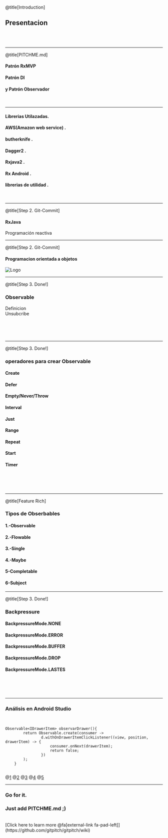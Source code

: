 @title[Introduction]

## Presentacion  <span class="gold"></span>


<br>
<br>


---

@title[PITCHME.md]

#### Patrón RxMVP  <span class="gold"></span>
#### Patrón DI
#### y Patrón Observador
<br>
<span class="aside"></span>

---

#### Librerias Utilazadas<span class="gray"></span>.
#### AWS(Amazon web service) <span class="gray"></span>.
#### butherknife  <span class="gold"></span>.
#### Dagger2  <span class="gold"></span>.
#### Rxjava2  <span class="gold"></span>.
#### Rx Android  <span class="gold"></span>.
#### librerias de utilidad  <span class="gold"></span>.

<br>


---

@title[Step 2. Git-Commit]

#### RxJava 

<span class="aside"> Programación reactiva</span>
<br>




---


@title[Step 2. Git-Commit]

#### Programacion orientada a objetos

![Logo](https://image.slidesharecdn.com/presentacinpoo-120823191110-phpapp01/95/poo-programacin-orientada-a-objetos-14-728.jpg?cb=1345751433)
<br>




---

@title[Step 3. Done!]

### Observable  <span class="gold"></span>
<span class="gray">Definicion</span>
<br>
<span class="gray">Unsubcribe</span>

<br>
<br>
<br>


---

@title[Step 3. Done!]

### operadores para crear Observable  <span class="gold"></span>
#### Create
#### Defer 
#### Empty/Never/Throw 
#### Interval 
#### Just
#### Range
#### Repeat
#### Start 
#### Timer 
<br>
<br>
<br>



---

@title[Feature Rich]

### Tipos de Obserbables

#### 1.-Observable
#### 2.-Flowable
#### 3.-Single
#### 4.-Maybe
#### 5-Completable
#### 6-Subject

---
@title[Step 3. Done!]

### Backpressure  <span class="gold"></span>
#### BackpressureMode.NONE
#### BackpressureMode.ERROR
#### BackpressureMode.BUFFER
#### BackpressureMode.DROP
#### BackpressureMode.LASTES
<br>
<br>
<br>



---
### <span class="gold">Análisis en Android Studio</span>

<br>

```
Observable<IDrawerItem> observarDrawer(){
        return Observable.create(consumer ->
                d.withOnDrawerItemClickListener((view, position, drawerItem) -> {
                    consumer.onNext(drawerItem);
                    return false;
                })
        );
    }
    
```
@[1](1)
@[2](2)
@[3](3)
@[4](4)
@[5](5)

---

### Go for it.
### Just add <span class="gold">PITCHME.md</span> ;)
<br>
[Click here to learn more @fa[external-link fa-pad-left]](https://github.com/gitpitch/gitpitch/wiki)
